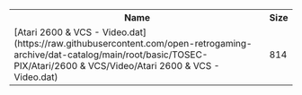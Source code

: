 <table>
<tr><th>Name</th><th>Size</th></tr>
<tr><td>[Atari 2600 & VCS - Video.dat](https://raw.githubusercontent.com/open-retrogaming-archive/dat-catalog/main/root/basic/TOSEC-PIX/Atari/2600 & VCS/Video/Atari 2600 & VCS - Video.dat)</td><td>814</td></tr>
</table>
